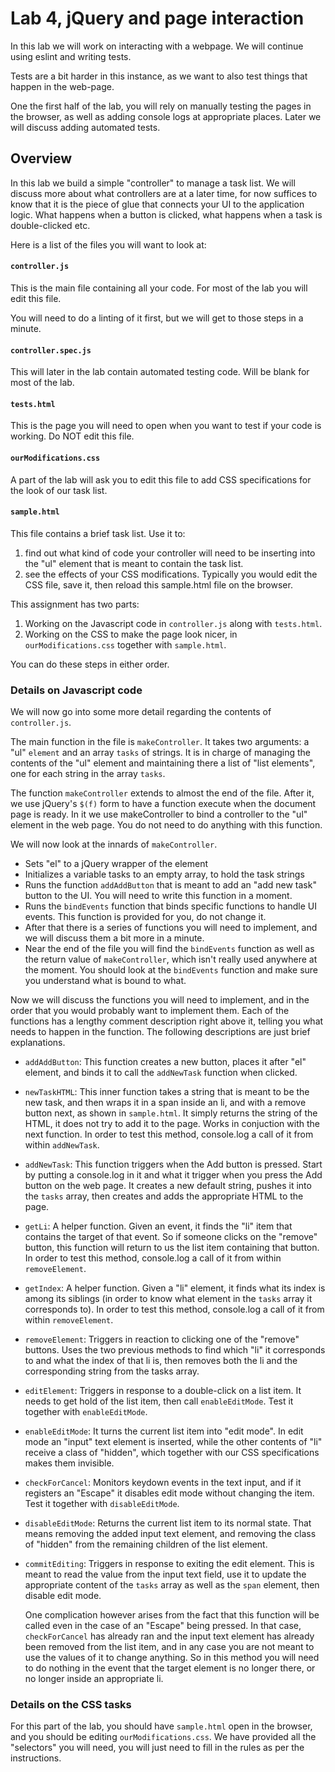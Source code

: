 # Lab 4, jQuery and page interaction

In this lab we will work on interacting with a webpage. We will continue using eslint and writing tests.

Tests are a bit harder in this instance, as we want to also test things that happen in the web-page.

One the first half of the lab, you will rely on manually testing the pages in the browser, as well as adding console logs at appropriate places. Later we will discuss adding automated tests.

## Overview

In this lab we build a simple "controller" to manage a task list. We will discuss more about what controllers are at a later time, for now suffices to know that it is the piece of glue that connects your UI to the application logic. What happens when a button is clicked, what happens when a task is double-clicked etc.

Here is a list of the files you will want to look at:

#### `controller.js`

This is the main file containing all your code. For most of the lab you will edit this file.

You will need to do a linting of it first, but we will get to those steps in a minute.

#### `controller.spec.js`

This will later in the lab contain automated testing code. Will be blank for most of the lab.

#### `tests.html`

This is the page you will need to open when you want to test if your code is working. Do NOT edit this file.

#### `ourModifications.css`

A part of the lab will ask you to edit this file to add CSS specifications for the look of our task list.

#### `sample.html`

This file contains a brief task list. Use it to:

1. find out what kind of code your controller will need to be inserting into the "ul" element that is meant to contain the task list.
2. see the effects of your CSS modifications. Typically you would edit the CSS file, save it, then reload this sample.html file on the browser.

This assignment has two parts:

1. Working on the Javascript code in `controller.js` along with `tests.html`.
2. Working on the CSS to make the page look nicer, in `ourModifications.css` together with `sample.html`.

You can do these steps in either order.

### Details on Javascript code

We will now go into some more detail regarding the contents of `controller.js`.

The main function in the file is `makeController`. It takes two arguments: a "ul" `element` and an array `tasks` of strings. It is in charge of managing the contents of the "ul" element and maintaining there a list of "list elements", one for each string in the array `tasks`.

The function `makeController` extends to almost the end of the file. After it, we use jQuery's `$(f)` form to have a function execute when the document page is ready. In it we use makeController to bind a controller to the "ul" element in the web page. You do not need to do anything with this function.

We will now look at the innards of `makeController`.

- Sets "el" to a jQuery wrapper of the element
- Initializes a variable tasks to an empty array, to hold the task strings
- Runs the function `addAddButton` that is meant to add an "add new task" button to the UI. You will need to write this function in a moment.
- Runs the `bindEvents` function that binds specific functions to handle
UI events. This function is provided for you, do not change it.
- After that there is a series of functions you will need to implement, and we will discuss them a bit more in a minute.
- Near the end of the file you will find the `bindEvents` function as well as the return value of `makeController`, which isn't really used anywhere at the moment. You should look at the `bindEvents` function and make sure you understand what is bound to what.

Now we will discuss the functions you will need to implement, and in the order that you would probably want to implement them. Each of the functions has a lengthy comment description right above it, telling you what needs to happen in the function. The following descriptions are just brief explanations.

- `addAddButton`: This function creates a new button, places it after "el" element, and binds it to call the `addNewTask` function when clicked.
- `newTaskHTML`: This inner function takes a string that is meant to be the new task, and then wraps it in a span inside an li, and with a remove button next, as shown in `sample.html`. It simply returns the string of the HTML, it does not try to add it to the page. Works in conjuction with the next function. In order to test this method, console.log a call of it from within `addNewTask`.
- `addNewTask`: This function triggers when the Add button is pressed. Start by putting a console.log in it and what it trigger when you press the Add button on the web page. It creates a new default string, pushes it into the `tasks` array, then creates and adds the appropriate HTML to the page.
- `getLi`: A helper function. Given an event, it finds the "li" item that contains the target of that event. So if someone clicks on the "remove" button, this function will return to us the list item containing that button. In order to test this method, console.log a call of it from within `removeElement`.
- `getIndex`: A helper function. Given a "li" element, it finds what its index is among its siblings (in order to know what element in the `tasks` array it corresponds to). In order to test this method, console.log a call of it from within `removeElement`.
- `removeElement`: Triggers in reaction to clicking one of the "remove" buttons. Uses the two previous methods to find which "li" it corresponds to and what the index of that li is, then removes both the li and the corresponding string from the tasks array.
- `editElement`: Triggers in response to a double-click on a list item. It needs to get hold of the list item, then call `enableEditMode`. Test it together with `enableEditMode`.
- `enableEditMode`: It turns the current list item into "edit mode". In edit mode an "input" text element is inserted, while the other contents of "li" receive a class of "hidden", which together with our CSS specifications makes them invisible.
- `checkForCancel`: Monitors keydown events in the text input, and if it registers an "Escape" it disables edit mode without changing the item. Test it together with `disableEditMode`.
- `disableEditMode`: Returns the current list item to its normal state. That means removing the added input text element, and removing the class of "hidden" from the remaining children of the list element.
- `commitEditing`: Triggers in response to exiting the edit element. This is meant to read the value from the input text field, use it to update the appropriate content of the `tasks` array as well as the `span` element, then disable edit mode.

    One complication however arises from the fact that this function will be called even in the case of an "Escape" being pressed. In that case, `checkForCancel` has already ran and the input text element has already been removed from the list item, and in any case you are not meant to use the values of it to change anything. So in this method you will need to do nothing in the event that the target element is no longer there, or no longer inside an appropriate li.

### Details on the CSS tasks

For this part of the lab, you should have `sample.html` open in the browser, and you should be editing `ourModifications.css`. We have provided all the "selectors" you will need, you will just need to fill in the rules as per the instructions.


